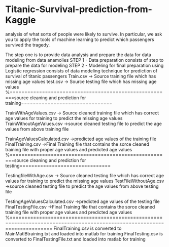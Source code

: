 # Titanic-Survival-prediction-from-Kaggle
analysis of what sorts of people were likely to survive. In particular, we ask you to apply the tools of machine learning to predict which passengers survived the tragedy.

The step one is to provide data analysis and prepare the data for data modeling from data anamolies
STEP 1 - Data preparation consists of step to prepare the data for modeling
STEP 2 - Modeling for final preparation using Logistic regression consists of data modeling technique for prediction of survival of titanic passengers
Train.csv -> Source training file which has missing age values 
test.csv -> Source testing file which has missing age values
%=======================================================source cleaning and prediction for training===============================

TrainWithAgeValues.csv -> Source cleaned training file which has correct age values for training to predict the missing age values
TrainWithoutAgeValues.csv ->source cleaned testing file to predict the age values from above training file

TrainAgeValuesCalculated.csv ->predicted age values of the training file
FinalTraining.csv ->Final Training file that contains the sorce cleaned training file with proper age values and predicted age values
%=======================================================source cleaning and prediction for testing===============================

TestingfileWithAge.csv -> Source cleaned testing file which has correct age values for training to predict the missing age values
TestFileWithoutAge.csv ->source cleaned testing file to predict the age values from above testing file

TestingAgeValuesCalculated.csv ->predicted age values of the testing file
FinalTestingFile.csv ->Final Training file that contains the sorce cleaned training file with proper age values and predicted age values
%==========================================================================================================================
FinalTraining.csv is converted to MainMatlBtraining.txt and loaded into matlab for training
FinalTesting.csv is converted to FinalTestingFile.txt and loaded into matlab for training
